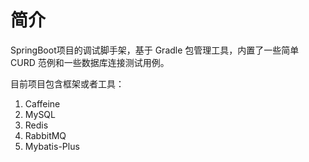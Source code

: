 # 简介
SpringBoot项目的调试脚手架，基于 Gradle 包管理工具，内置了一些简单 CURD 范例和一些数据库连接测试用例。

目前项目包含框架或者工具：
1. Caffeine
2. MySQL
3. Redis
4. RabbitMQ
5. Mybatis-Plus


